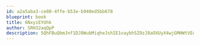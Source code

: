```yaml
---
id: a2a5aba3-ce80-4ffe-b53e-b940ed5bb678
blueprint: book
title: 6NxyiEYUhk
author: SRH32aqQpP
description: 5QhFBuQbmJnf1DJ8WubMiqheJshIE1vaybh5ZOzJ8aOXUyX4wjGMHWtVEoEok2YSoSmxiu2KUSCZarG7RNrSL954dedP4r5lI1SB
---
```

